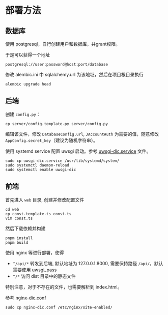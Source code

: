 # 部署方法

## 数据库

使用 postgresql，自行创建用户和数据库，并grant权限。

于是可以获得一个地址
```
postgresql://user:password@host:port/database
```

修改 alembic.ini 中 sqlalchemy.url 为该地址，然后在项目根目录执行
```
alembic upgrade head
```

## 后端

创建 `config.py`：
```shell
cp server/config.template.py server/config.py
```

编辑该文件，修改 `DatabaseConfig.url`, `JAccountAuth` 为需要的值，随意修改 `AppConfig.secret_key`（建议为随机字符串）。

使用 systemd service 配置 uwsgi 启动。参考 [uwsgi-dic.service](uwsgi-dic.service) 文件。

```
sudo cp uwsgi-dic.service /usr/lib/systemd/system/
sudo systemctl daemon-reload
sudo systemctl enable uwsgi-dic
```

## 前端

首先进入 `web` 目录, 创建并修改配置文件
```shell
cd web
cp const.template.ts const.ts
vim const.ts
```

然后下载依赖并构建

```shell
pnpm install
pnpm build
```

使用 nginx 等进行部署，使得

- `^/api/*` 转发到后端, 默认地址为 127.0.0.1:8000, 需要保持路径 `/api/`，默认需要使用 uwsgi_pass
- `^/*` 访问 dist 目录中的静态文件

特别注意，对于不存在的文件，也需要解析到 index.html。

参考 [nginx-dic.conf](nginx-dic.conf)

```shell
sudo cp nginx-dic.conf /etc/nginx/site-enabled/
```
